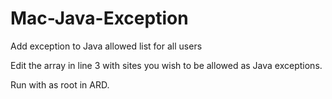 Mac-Java-Exception
==================

Add exception to Java allowed list for all users


Edit the array in line 3 with sites you wish to be allowed as Java exceptions.

Run with as root in ARD.
